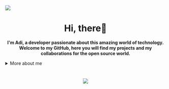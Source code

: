 <img src =  "https://cdn.discordapp.com/attachments/916010696406347776/986563245529763880/topo_readme-svg_1.png">
<h1 align="center">Hi, there👋</h1>
<p align="center">
    <b>I'm Adi, a developer passionate about this amazing world of technology. Welcome to my GitHub, here you will find my projects and my collaborations for the open source world.</b>
</p>

<details>
    <summary>More about me</summary>
   <li>🔭 I’m Born and Living in India</li>
   😁 I’m a 19 year old Collage Student
   🎯 Contribute and create open source projects
   🌱 I’m currently learning C |C++| Web Devlopment | Game Devlopment
   😄 Pronouns: He/Him
    
</details>



<h1 align="center"><img src =  "https://github-readme-stats.vercel.app/api?username=MrAdityaBhoyar&&show_icons=true&title_color=ffffff&icon_color=bb2acf&text_color=daf7dc&bg_color=151515"></h1>





<p align="left">
</p>
